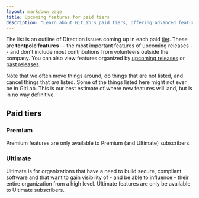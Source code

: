 ```yaml
---
layout: markdown_page
title: Upcoming features for paid tiers
description: "Learn about GitLab's paid tiers, offering advanced features and tools to help teams of all sizes optimize their software development lifecycle."
---
```


The list is an outline of Direction issues coming up in each paid [tier](/pricing/). These are **tentpole features** -- the most important features
of upcoming releases -- and don't include most contributions from volunteers
outside the company. You can also view features organized by [upcoming releases](/upcoming-releases/) or [past releases](/releases/).

Note that we often move things around, do things that are not listed, and cancel
things that _are_ listed. Some of the things listed here might not ever be in
GitLab. This is our best estimate of where new features will land, but is in no
way definitive.

## Paid tiers

### Premium

Premium features are only available to Premium (and Ultimate) subscribers.



### Ultimate

Ultimate is for organizations that have a need to build secure, compliant
software and that want to gain visibility of - and be able to influence - their
entire organization from a high level. Ultimate features are only be available
to Ultimate subscribers.


